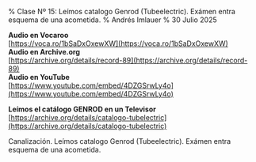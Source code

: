 % Clase Nº 15: Leímos catalogo Genrod (Tubeelectric). Exámen entra esquema de una acometida.
% Andrés Imlauer
% 30 Julio 2025

**Audio en Vocaroo**        
[https://voca.ro/1bSaDxOxewXW](https://voca.ro/1bSaDxOxewXW)    
**Audio en Archive.org**        
[https://archive.org/details/record-89](https://archive.org/details/record-89)    
**Audio en YouTube**        
[https://www.youtube.com/embed/4DZGSrwLy4o](https://www.youtube.com/embed/4DZGSrwLy4o)    
    
**Leímos el catálogo GENROD en un Televisor**    
[https://archive.org/details/catalogo-tubelectric](https://archive.org/details/catalogo-tubelectric)
    
Canalización. Leímos catalogo Genrod (Tubeelectric). Exámen entra esquema de una acometida.    
